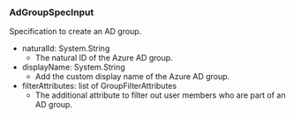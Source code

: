 ### AdGroupSpecInput
Specification to create an AD group.

- naturalId: System.String
  - The natural ID of the Azure AD group.
- displayName: System.String
  - Add the custom display name of the Azure AD group.
- filterAttributes: list of GroupFilterAttributes
  - The additional attribute to filter out user members who are part of an AD group.
